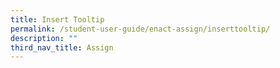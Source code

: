 ```yaml
---
title: Insert Tooltip
permalink: /student-user-guide/enact-assign/inserttooltip/
description: ""
third_nav_title: Assign
---
```

